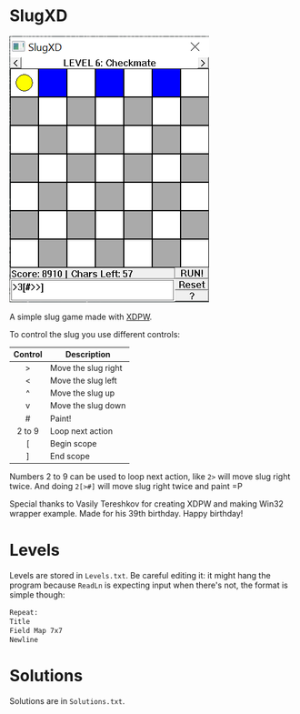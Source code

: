 # SlugXD

![screenshot](misc/screenshot.png)

A simple slug game made with [XDPW](https://github.com/vtereshkov/xdpw).

To control the slug you use different controls:

| Control | Description                                      |
| :-----: | ------------------------------------------------ |
|   >     | Move the slug right                              |
|   <     | Move the slug left                               |
|   ^     | Move the slug up                                 |
|   v     | Move the slug down                               |
|   #     | Paint!                                           |
| 2 to 9  | Loop next action                                 |
|   [     | Begin scope                                      |
|   ]     | End scope                                        |

Numbers 2 to 9 can be used to loop next action, like `2>` will move slug right twice.
And doing `2[>#]` will move slug right twice and paint =P

Special thanks to Vasily Tereshkov for creating XDPW and making Win32 wrapper example. Made for his 39th birthday. Happy birthday!

# Levels

Levels are stored in `Levels.txt`. Be careful editing it: it might hang the program because `ReadLn` is expecting input when there's not, the format is simple though:

```
Repeat:
Title
Field Map 7x7
Newline
```

# Solutions

Solutions are in `Solutions.txt`.